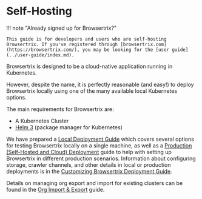 # Self-Hosting

!!! note "Already signed up for Browsertrix?"

    This guide is for developers and users who are self-hosting Browsertrix. If you've registered through [browsertrix.com](https://browsertrix.com/), you may be looking for the [user guide](../user-guide/index.md).

Browsertrix is designed to be a cloud-native application running in Kubernetes.

However, despite the name, it is perfectly reasonable (and easy!) to deploy Browsertrix locally using one of the many available local Kubernetes options.

The main requirements for Browsertrix are:

- A Kubernetes Cluster
- [Helm 3](https://helm.sh/) (package manager for Kubernetes)


We have prepared a [Local Deployment Guide](local.md) which covers several options for testing Browsertrix locally on a single machine, as well as a [Production (Self-Hosted and Cloud) Deployment](remote.md) guide to help with setting up Browsertrix in different production scenarios. Information about configuring storage, crawler channels, and other details in local or production deployments is in the [Customizing Browsertrix Deployment Guide](customization.md).

Details on managing org export and import for existing clusters can be found in the [Org Import & Export](admin/org-import-export.md) guide.
